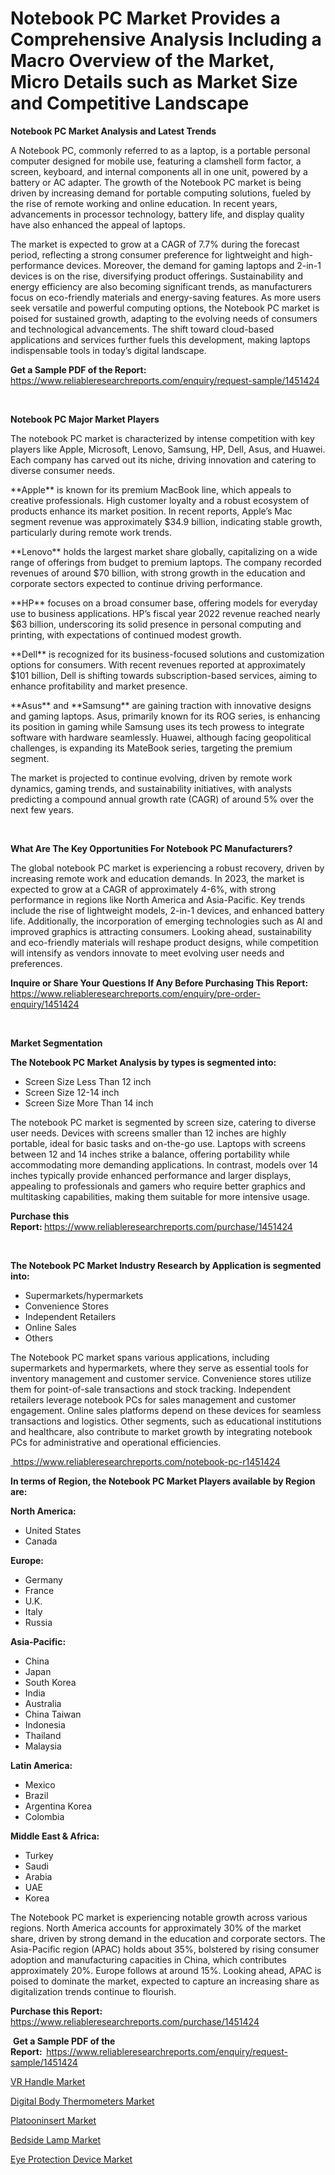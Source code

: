 <p><h1>Notebook PC Market Provides a Comprehensive Analysis Including a Macro Overview of the Market, Micro Details such as Market Size and Competitive Landscape</h1></p><p><strong>Notebook PC Market Analysis and Latest Trends</strong></p>
<p><p>A Notebook PC, commonly referred to as a laptop, is a portable personal computer designed for mobile use, featuring a clamshell form factor, a screen, keyboard, and internal components all in one unit, powered by a battery or AC adapter. The growth of the Notebook PC market is being driven by increasing demand for portable computing solutions, fueled by the rise of remote working and online education. In recent years, advancements in processor technology, battery life, and display quality have also enhanced the appeal of laptops.</p><p>The market is expected to grow at a CAGR of 7.7% during the forecast period, reflecting a strong consumer preference for lightweight and high-performance devices. Moreover, the demand for gaming laptops and 2-in-1 devices is on the rise, diversifying product offerings. Sustainability and energy efficiency are also becoming significant trends, as manufacturers focus on eco-friendly materials and energy-saving features. As more users seek versatile and powerful computing options, the Notebook PC market is poised for sustained growth, adapting to the evolving needs of consumers and technological advancements. The shift toward cloud-based applications and services further fuels this development, making laptops indispensable tools in today’s digital landscape.</p></p>
<p><strong>Get a Sample PDF of the Report:&nbsp;</strong> <a href="https://www.reliableresearchreports.com/enquiry/request-sample/1451424?utm_campaign=116&utm_medium=2&utm_source=Github&utm_content=ia&utm_term=06022025&utm_id=notebook-pc">https://www.reliableresearchreports.com/enquiry/request-sample/1451424</a></p>
<p>&nbsp;</p>
<p><strong>Notebook PC Major Market Players</strong></p>
<p><p>The notebook PC market is characterized by intense competition with key players like Apple, Microsoft, Lenovo, Samsung, HP, Dell, Asus, and Huawei. Each company has carved out its niche, driving innovation and catering to diverse consumer needs.</p><p>**Apple** is known for its premium MacBook line, which appeals to creative professionals. High customer loyalty and a robust ecosystem of products enhance its market position. In recent reports, Apple’s Mac segment revenue was approximately $34.9 billion, indicating stable growth, particularly during remote work trends.</p><p>**Lenovo** holds the largest market share globally, capitalizing on a wide range of offerings from budget to premium laptops. The company recorded revenues of around $70 billion, with strong growth in the education and corporate sectors expected to continue driving performance.</p><p>**HP** focuses on a broad consumer base, offering models for everyday use to business applications. HP’s fiscal year 2022 revenue reached nearly $63 billion, underscoring its solid presence in personal computing and printing, with expectations of continued modest growth.</p><p>**Dell** is recognized for its business-focused solutions and customization options for consumers. With recent revenues reported at approximately $101 billion, Dell is shifting towards subscription-based services, aiming to enhance profitability and market presence.</p><p>**Asus** and **Samsung** are gaining traction with innovative designs and gaming laptops. Asus, primarily known for its ROG series, is enhancing its position in gaming while Samsung uses its tech prowess to integrate software with hardware seamlessly. Huawei, although facing geopolitical challenges, is expanding its MateBook series, targeting the premium segment.</p><p>The market is projected to continue evolving, driven by remote work dynamics, gaming trends, and sustainability initiatives, with analysts predicting a compound annual growth rate (CAGR) of around 5% over the next few years.</p></p>
<p>&nbsp;</p>
<p><strong>What Are The Key Opportunities For Notebook PC Manufacturers?</strong></p>
<p><p>The global notebook PC market is experiencing a robust recovery, driven by increasing remote work and education demands. In 2023, the market is expected to grow at a CAGR of approximately 4-6%, with strong performance in regions like North America and Asia-Pacific. Key trends include the rise of lightweight models, 2-in-1 devices, and enhanced battery life. Additionally, the incorporation of emerging technologies such as AI and improved graphics is attracting consumers. Looking ahead, sustainability and eco-friendly materials will reshape product designs, while competition will intensify as vendors innovate to meet evolving user needs and preferences.</p></p>
<p><strong>Inquire or Share Your Questions If Any Before Purchasing This Report:</strong> <a href="https://www.reliableresearchreports.com/enquiry/pre-order-enquiry/1451424?utm_campaign=116&utm_medium=2&utm_source=Github&utm_content=ia&utm_term=06022025&utm_id=notebook-pc">https://www.reliableresearchreports.com/enquiry/pre-order-enquiry/1451424</a></p>
<p>&nbsp;</p>
<p><strong>Market Segmentation</strong></p>
<p><strong>The Notebook PC Market Analysis by types is segmented into:</strong></p>
<p><ul><li>Screen Size Less Than 12 inch</li><li>Screen Size 12-14 inch</li><li>Screen Size More Than 14 inch</li></ul></p>
<p><p>The notebook PC market is segmented by screen size, catering to diverse user needs. Devices with screens smaller than 12 inches are highly portable, ideal for basic tasks and on-the-go use. Laptops with screens between 12 and 14 inches strike a balance, offering portability while accommodating more demanding applications. In contrast, models over 14 inches typically provide enhanced performance and larger displays, appealing to professionals and gamers who require better graphics and multitasking capabilities, making them suitable for more intensive usage.</p></p>
<p><strong>Purchase this Report:&nbsp;</strong><a href="https://www.reliableresearchreports.com/purchase/1451424?utm_campaign=116&utm_medium=2&utm_source=Github&utm_content=ia&utm_term=06022025&utm_id=notebook-pc">https://www.reliableresearchreports.com/purchase/1451424</a></p>
<p>&nbsp;</p>
<p><strong>The Notebook PC Market Industry Research by Application is segmented into:</strong></p>
<p><ul><li>Supermarkets/hypermarkets</li><li>Convenience Stores</li><li>Independent Retailers</li><li>Online Sales</li><li>Others</li></ul></p>
<p><p>The Notebook PC market spans various applications, including supermarkets and hypermarkets, where they serve as essential tools for inventory management and customer service. Convenience stores utilize them for point-of-sale transactions and stock tracking. Independent retailers leverage notebook PCs for sales management and customer engagement. Online sales platforms depend on these devices for seamless transactions and logistics. Other segments, such as educational institutions and healthcare, also contribute to market growth by integrating notebook PCs for administrative and operational efficiencies.</p></p>
<p><a href="https://www.reliableresearchreports.com/notebook-pc-r1451424?utm_campaign=116&utm_medium=2&utm_source=Github&utm_content=ia&utm_term=06022025&utm_id=notebook-pc">&nbsp;https://www.reliableresearchreports.com/notebook-pc-r1451424</a></p>
<p><strong>In terms of Region, the Notebook PC Market Players available by Region are:</strong></p>
<p>
    <p> <strong> North America: </strong>
        <ul>
            <li>United States</li>
            <li>Canada</li>
        </ul>
        </p> 
    <p> <strong> Europe: </strong>
        <ul>
            <li>Germany</li>
            <li>France</li>
            <li>U.K.</li>
            <li>Italy</li>
            <li>Russia</li>
        </ul>
        </p> 
    <p> <strong> Asia-Pacific: </strong>
        <ul>
            <li>China</li>
            <li>Japan</li>
            <li>South Korea</li>
            <li>India</li>
            <li>Australia</li>
            <li>China Taiwan</li>
            <li>Indonesia</li>
            <li>Thailand</li>
            <li>Malaysia</li>
        </ul>
        </p> 
    <p> <strong> Latin America: </strong>
        <ul>
            <li>Mexico</li>
            <li>Brazil</li>
            <li>Argentina Korea</li>
            <li>Colombia</li>
        </ul>
        </p> 
    <p> <strong> Middle East & Africa: </strong>
        <ul>
            <li>Turkey</li>
            <li>Saudi</li>
            <li>Arabia</li>
            <li>UAE</li>
            <li>Korea</li>
        </ul>
    </p>
    </p>
<p><p>The Notebook PC market is experiencing notable growth across various regions. North America accounts for approximately 30% of the market share, driven by strong demand in the education and corporate sectors. The Asia-Pacific region (APAC) holds about 35%, bolstered by rising consumer adoption and manufacturing capacities in China, which contributes approximately 20%. Europe follows at around 15%. Looking ahead, APAC is poised to dominate the market, expected to capture an increasing share as digitalization trends continue to flourish.</p></p>
<p><strong>Purchase this Report: </strong><a href="https://www.reliableresearchreports.com/purchase/1451424?utm_campaign=116&utm_medium=2&utm_source=Github&utm_content=ia&utm_term=06022025&utm_id=notebook-pc">https://www.reliableresearchreports.com/purchase/1451424</a></p>
<p>&nbsp;<strong>Get a Sample PDF of the Report:&nbsp;&nbsp;</strong><a href="https://www.reliableresearchreports.com/enquiry/request-sample/1451424?utm_campaign=116&utm_medium=2&utm_source=Github&utm_content=ia&utm_term=06022025&utm_id=notebook-pc">https://www.reliableresearchreports.com/enquiry/request-sample/1451424</a></p>
<p><strong></strong></p>
<p><p><a href="https://github.com/lashaunm5st/Market-Research-Report-List-1/blob/main/vr-handle-market.md?utm_campaign=116&utm_medium=2&utm_source=Github&utm_content=ia&utm_term=06022025&utm_id=notebook-pc">VR Handle Market</a></p><p><a href="https://github.com/antonioc6hal/Market-Research-Report-List-1/blob/main/digital-body-thermometers-market.md?utm_campaign=116&utm_medium=2&utm_source=Github&utm_content=ia&utm_term=06022025&utm_id=notebook-pc">Digital Body Thermometers Market</a></p><p><a href="https://github.com/kimberjam0i/Market-Research-Report-List-1/blob/main/platooninsert-market.md?utm_campaign=116&utm_medium=2&utm_source=Github&utm_content=ia&utm_term=06022025&utm_id=notebook-pc">Platooninsert Market</a></p><p><a href="https://github.com/ElviraLeka1962/Market-Research-Report-List-1/blob/main/bedside-lamp-market.md?utm_campaign=116&utm_medium=2&utm_source=Github&utm_content=ia&utm_term=06022025&utm_id=notebook-pc">Bedside Lamp Market</a></p><p><a href="https://github.com/osbornrdaflalo/Market-Research-Report-List-1/blob/main/eye-protection-device-market.md?utm_campaign=116&utm_medium=2&utm_source=Github&utm_content=ia&utm_term=06022025&utm_id=notebook-pc">Eye Protection Device Market</a></p></p>